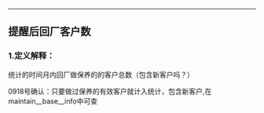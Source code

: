 
---

## 提醒后回厂客户数

### 1.定义解释：

统计的时间月内回厂做保养的的客户总数（包含新客户吗？）

0918号确认：只要做过保养的有效客户就计入统计，包含新客户,在maintain\__base\__info中可查

